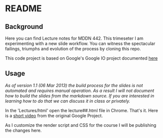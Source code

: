 README
====

## Background
Here you can find Lecture notes for MDDN 442. This trimeseter I am experimenting with a new slide workflow.
You can witness the spectacular failings, triumphs and evolution of the process by cloning this repo.

This code project is based on Google's Google IO project documented [here](https://code.google.com/p/io-2012-slides/)

## Usage

_As of version 1.1 (06 Mar 2013) the build process for the slides is not automated and requires manual operation. As a result I will not document how to build the slides from the markdown source. If you are interested in learning how to do that we can discuss it in class or privately._

In the 'Lectures/html' open the lecture##.html file in Chrome. That's it. Here is a [short video](http://www.youtube.com/watch?feature=player_embedded&v=WRvECXyWj80) from the original Google Project.

As I customize the render script and CSS for the course I will be publishing the changes here.

